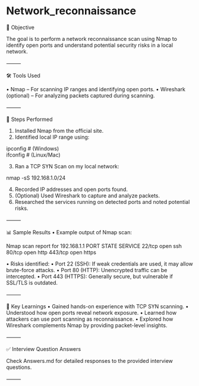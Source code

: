 # Network_reconnaissance

📌 Objective

The goal is to perform a network reconnaissance scan using Nmap to identify open ports and understand potential security risks in a local network.

⸻

🛠 Tools Used

 • Nmap – For scanning IP ranges and identifying open ports.
 • Wireshark (optional) – For analyzing packets captured during scanning.

⸻

🚀 Steps Performed
 1. Installed Nmap from the official site.
 2. Identified local IP range using:

ipconfig   # (Windows)  
ifconfig   # (Linux/Mac)


 3. Ran a TCP SYN Scan on my local network:

nmap -sS 192.168.1.0/24


 4. Recorded IP addresses and open ports found.
 5. (Optional) Used Wireshark to capture and analyze packets.
 6. Researched the services running on detected ports and noted potential risks.

⸻

📊 Sample Results
 • Example output of Nmap scan:

Nmap scan report for 192.168.1.1
PORT     STATE SERVICE
22/tcp   open  ssh
80/tcp   open  http
443/tcp  open  https


 • Risks identified:
 • Port 22 (SSH): If weak credentials are used, it may allow brute-force attacks.
 • Port 80 (HTTP): Unencrypted traffic can be intercepted.
 • Port 443 (HTTPS): Generally secure, but vulnerable if SSL/TLS is outdated.

⸻

🧩 Key Learnings
 • Gained hands-on experience with TCP SYN scanning.
 • Understood how open ports reveal network exposure.
 • Learned how attackers can use port scanning as reconnaissance.
 • Explored how Wireshark complements Nmap by providing packet-level insights.


⸻

✅ Interview Question Answers

Check Answers.md for detailed responses to the provided interview questions.

⸻

